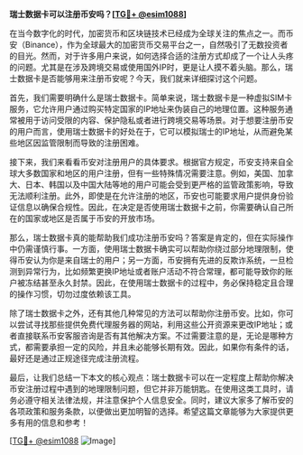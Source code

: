 **瑞士数据卡可以注册币安吗？[[TG💪+ @esim1088](https://t.me/s/esim1088)]**

在当今数字化的时代，加密货币和区块链技术已经成为全球关注的焦点之一。而币安（Binance），作为全球最大的加密货币交易平台之一，自然吸引了无数投资者的目光。然而，对于许多用户来说，如何选择合适的注册方式却成了一个让人头疼的问题。尤其是在涉及跨境交易或使用国外IP时，更是让人摸不着头脑。那么，瑞士数据卡是否能够用来注册币安呢？今天，我们就来详细探讨这个问题。

首先，我们需要明确什么是瑞士数据卡。简单来说，瑞士数据卡是一种虚拟SIM卡服务，它允许用户通过购买特定国家的IP地址来伪装自己的地理位置。这种服务通常被用于访问受限的内容、保护隐私或者进行跨境交易等场景。对于想要注册币安的用户而言，使用瑞士数据卡的好处在于，它可以模拟瑞士的IP地址，从而避免某些地区因监管限制而导致的注册困难。

接下来，我们来看看币安对注册用户的具体要求。根据官方规定，币安支持来自全球大多数国家和地区的用户注册，但有一些特殊情况需要注意。例如，美国、加拿大、日本、韩国以及中国大陆等地的用户可能会受到更严格的监管政策影响，导致无法顺利注册。此外，即使是在允许注册的地区，币安也可能要求用户提供身份验证信息以确保合规性。因此，在决定是否使用瑞士数据卡之前，你需要确认自己所在的国家或地区是否属于币安的开放市场。

那么，瑞士数据卡真的能帮助我们成功注册币安吗？答案是肯定的，但在实际操作中仍需谨慎行事。一方面，使用瑞士数据卡确实可以帮助你绕过部分地理限制，使得币安认为你是来自瑞士的用户；另一方面，币安拥有先进的反欺诈系统，一旦检测到异常行为，比如频繁更换IP地址或者账户活动不符合常理，都可能导致你的账户被冻结甚至永久封禁。因此，在使用瑞士数据卡的过程中，务必保持稳定且合理的操作习惯，切勿过度依赖该工具。

除了瑞士数据卡之外，还有其他几种常见的方法可以帮助你注册币安。比如，你可以尝试寻找那些提供免费代理服务器的网站，利用这些公开资源来更改IP地址；或者直接联系币安客服咨询是否有其他解决方案。不过需要注意的是，无论是哪种方式，都需要承担一定的风险，并且未必能够长期有效。因此，如果你有条件的话，最好还是通过正规途径完成注册流程。

最后，让我们总结一下本文的核心观点：瑞士数据卡可以在一定程度上帮助你解决币安注册过程中遇到的地理限制问题，但它并非万能钥匙。在使用这类工具时，请务必遵守相关法律法规，并注意保护个人信息安全。同时，建议大家多了解币安的各项政策和服务条款，以便做出更加明智的选择。希望这篇文章能够为大家提供更多有用的信息和参考！

[[TG💪+ @esim1088](https://t.me/s/esim1088) ![Image](https://i.postimg.cc/4NQfJmqS/Snipaste-2025-05-13-00-14-12.png)]